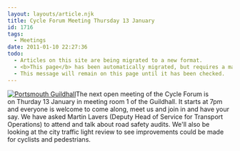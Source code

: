 ```yaml
---
layout: layouts/article.njk
title: Cycle Forum Meeting Thursday 13 January
id: 1716
tags:
  - Meetings
date: 2011-01-10 22:27:36
todo:
  - Articles on this site are being migrated to a new format.
  - <b>This page</b> has been automatically migrated, but requires a manual check-&amp;-tune to ensure the format and links all work as expected.
  - This message will remain on this page until it has been checked.
---
```


[![](http://www.pompeybug.co.uk/wp-content/uploads/2011/01/Portsmouth-Guildhall-150x150.jpg "Portsmouth Guildhall")](http://www.pompeybug.co.uk/wp-content/uploads/2011/01/Portsmouth-Guildhall.jpg)The next open meeting of the Cycle Forum is on Thurday 13 January in meeting room 1 of the Guildhall. It starts at 7pm and everyone is welcome to come along, meet us and join in and have your say. We have asked Martin Lavers (Deputy Head of Service for Transport Operations) to attend and talk about road safety audits. We'll also be looking at the city traffic light review to see improvements could be made for cyclists and pedestrians.